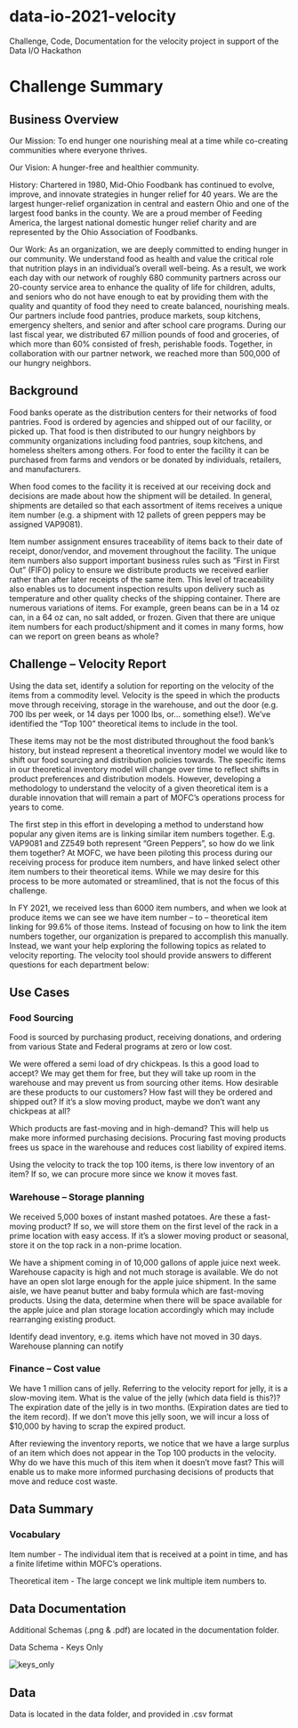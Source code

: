 # data-io-2021-velocity
Challenge, Code, Documentation for the velocity project in support of the Data I/O Hackathon

# Challenge Summary

## Business Overview 

Our Mission: To end hunger one nourishing meal at a time while co-creating communities where everyone thrives. 

Our Vision: A hunger-free and healthier community. 

History: Chartered in 1980, Mid-Ohio Foodbank has continued to evolve, improve, and innovate strategies in hunger relief for 40 years. We are the largest hunger-relief organization in central and eastern Ohio and one of the largest food banks in the county. We are a proud member of Feeding America, the largest national domestic hunger relief charity and are represented by the Ohio Association of Foodbanks. 

Our Work: As an organization, we are deeply committed to ending hunger in our community. We understand food as health and value the critical role that nutrition plays in an individual’s overall well-being. As a result, we work each day with our network of roughly 680 community partners across our 20-county service area to enhance the quality of life for children, adults, and seniors who do not have enough to eat by providing them with the quality and quantity of food they need to create balanced, nourishing meals. Our partners include food pantries, produce markets, soup kitchens, emergency shelters, and senior and after school care programs. During our last fiscal year, we distributed 67 million pounds of food and groceries, of which more than 60% consisted of fresh, perishable foods. Together, in collaboration with our partner network, we reached more than 500,000 of our hungry neighbors. 

## Background 

Food banks operate as the distribution centers for their networks of food pantries. Food is ordered by agencies and shipped out of our facility, or picked up. That food is then distributed to our hungry neighbors by community organizations including food pantries, soup kitchens, and homeless shelters among others. For food to enter the facility it can be purchased from farms and vendors or be donated by individuals, retailers, and manufacturers. 

When food comes to the facility it is received at our receiving dock and decisions are made about how the shipment will be detailed. In general, shipments are detailed so that each assortment of items receives a unique item number (e.g. a shipment with 12 pallets of green peppers may be assigned VAP9081).  

Item number assignment ensures traceability of items back to their date of receipt, donor/vendor, and movement throughout the facility. The unique item numbers also support important business rules such as “First in First Out” (FIFO) policy to ensure we distribute products we received earlier rather than after later receipts of the same item. This level of traceability also enables us to document inspection results upon delivery such as temperature and other quality checks of the shipping container.  There are numerous variations of items.  For example, green beans can be in a 14 oz can, in a 64 oz can, no salt added, or frozen.  Given that there are unique item numbers for each product/shipment and it comes in many forms, how can we report on green beans as whole?   

## Challenge – Velocity Report  

Using the data set, identify a solution for reporting on the velocity of the items from a commodity level.  Velocity is the speed in which the products move through receiving, storage in the warehouse, and out the door (e.g. 700 lbs per week, or 14 days per 1000 lbs, or... something else!).  We’ve identified the “Top 100” theoretical items to include in the tool.  

These items may not be the most distributed throughout the food bank’s history, but instead represent a theoretical inventory model we would like to shift our food sourcing and distribution policies towards. The specific items in our theoretical inventory model will change over time to reflect shifts in product preferences and distribution models. However, developing a methodology to understand the velocity of a given theoretical item is a durable innovation that will remain a part of MOFC’s operations process for years to come. 

 The first step in this effort in developing a method to understand how popular any given items are is linking similar item numbers together. E.g. VAP9081 and ZZ549 both represent “Green Peppers”, so how do we link them together? At MOFC, we have been piloting this process during our receiving process for produce item numbers, and have linked select other item numbers to their theoretical items. While we may desire for this process to be more automated or streamlined, that is not the focus of this challenge. 

In FY 2021, we received less than 6000 item numbers, and when we look at produce items we can see we have item number – to – theoretical item linking for 99.6% of those items. Instead of focusing on how to link the item numbers together, our organization is prepared to accomplish this manually. Instead, we want your help exploring the following topics as related to velocity reporting. The velocity tool should provide answers to different questions for each department below: 

## Use Cases

### Food Sourcing 

Food is sourced by purchasing product, receiving donations, and ordering from various State and Federal programs at zero or low cost. 

We were offered a semi load of dry chickpeas. Is this a good load to accept? We may get them for free, but they will take up room in the warehouse and may prevent us from sourcing other items. How desirable are these products to our customers? How fast will they be ordered and shipped out? If it’s a slow moving product, maybe we don’t want any chickpeas at all? 

Which products are fast-moving and in high-demand?  This will help us make more informed purchasing decisions. Procuring fast moving products frees us space in the warehouse and reduces cost liability of expired items. 

Using the velocity to track the top 100 items, is there low inventory of an item?  If so, we can procure more since we know it moves fast.   

### Warehouse – Storage planning 

We received 5,000 boxes of instant mashed potatoes.  Are these a fast-moving product?  If so, we will store them on the first level of the rack in a prime location with easy access.  If it’s a slower moving product or seasonal, store it on the top rack in a non-prime location. 

We have a shipment coming in of 10,000 gallons of apple juice next week.  Warehouse capacity is high and not much storage is available.  We do not have an open slot large enough for the apple juice shipment.  In the same aisle, we have peanut butter and baby formula which are fast-moving products.  Using the data, determine when there will be space available for the apple juice and plan storage location accordingly which may include rearranging existing product.   

Identify dead inventory, e.g. items which have not moved in 30 days.  Warehouse planning can notify  

### Finance – Cost value 

We have 1 million cans of jelly.  Referring to the velocity report for jelly, it is a slow-moving item.  What is the value of the jelly (which data field is this?)?  The expiration date of the jelly is in two months.  (Expiration dates are tied to the item record).  If we don’t move this jelly soon, we will incur a loss of $10,000 by having to scrap the expired product. 

After reviewing the inventory reports, we notice that we have a large surplus of an item which does not appear in the Top 100 products in the velocity.  Why do we have this much of this item when it doesn’t move fast?  This will enable us to make more informed purchasing decisions of products that move and reduce cost waste. 

## Data Summary 

### Vocabulary 

Item number - The individual item that is received at a point in time, and has a finite lifetime within MOFC’s operations. 

Theoretical item  - The large concept we link multiple item numbers to. 

## Data Documentation

Additional Schemas (.png & .pdf) are located in the documentation folder.

Data Schema - Keys Only

![keys_only](https://user-images.githubusercontent.com/11682225/136880382-824c6c04-7d8a-4e53-88a2-e680bc13b345.png)

## Data

Data is located in the data folder, and provided in .csv format
